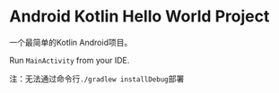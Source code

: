 Android Kotlin Hello World Project
===========================

一个最简单的Kotlin Android项目。

Run `MainActivity` from your IDE.

注：无法通过命令行`./gradlew installDebug`部署
